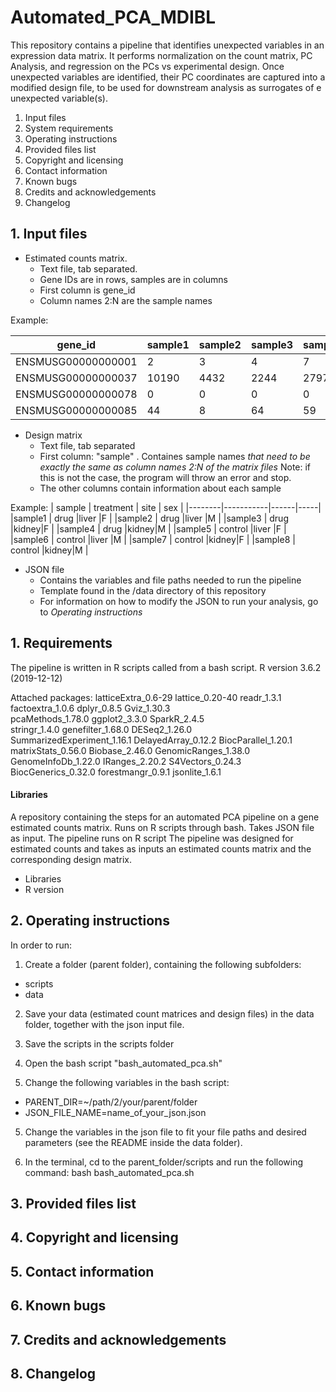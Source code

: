 # Automated_PCA_MDIBL
This repository contains a pipeline that identifies unexpected variables in an expression data matrix. It performs normalization on the count matrix, PC Analysis, and regression on the PCs vs experimental design. Once unexpected variables are identified, their PC coordinates are captured into a modified design file, to be used for downstream analysis as surrogates of e unexpected variable(s).


1. Input files
1. System requirements
2. Operating instructions
3. Provided files list
4. Copyright and licensing 
5. Contact information
6. Known bugs
7. Credits and acknowledgements
8. Changelog


## 1. Input files
- Estimated counts matrix.
  - Text file, tab separated.
  - Gene IDs are in rows, samples are in columns
  - First column is gene_id
  - Column names 2:N are the sample names

Example:

| gene_id	| sample1	| sample2	| sample3	| sample4	| sample5	| sample6	| sample7	| sample8 |
|---------|---------|---------|---------|---------|---------|---------|---------|---------|
|ENSMUSG00000000001	| 2 | 3 |	4	| 7	| 3	| 5	| 1	| 3 |
|ENSMUSG00000000037	| 10190 | 4432 | 2244 |	2797 | 2540	| 15565	| 4369	| 12606 |
|ENSMUSG00000000078	| 0	| 0	| 0	| 0	| 0	| 0	| 0	| 0 |
|ENSMUSG00000000085	| 44	| 8	| 64	| 59	| 18	| 32	| 37	| 7 |

- Design matrix
  - Text file, tab separated
  - First column: "sample" . Containes sample names *that need to be exactly the same as column names 2:N of the matrix files*
    Note: if this is not the case, the program will throw an error and stop.
  - The other columns contain information about each sample
  
 Example:
 | sample | treatment | site | sex |
 |--------|-----------|------|-----|
 |sample1 | drug      |liver |F    |
 |sample2 | drug      |liver |M    |
 |sample3 | drug      |kidney|F    |
 |sample4 | drug      |kidney|M    |
 |sample5 | control   |liver |F    |
 |sample6 | control   |liver |M    |
 |sample7 | control   |kidney|F    |
 |sample8 | control   |kidney|M    |

- JSON file
  - Contains the variables and file paths needed to run the pipeline
  - Template found in the /data directory of this repository
  - For information on how to modify the JSON to run your analysis, go to *Operating instructions*


## 1. Requirements
The pipeline is written in R scripts called from a bash script.
R version 3.6.2 (2019-12-12)

Attached packages:
latticeExtra_0.6-29         lattice_0.20-40             readr_1.3.1                
factoextra_1.0.6            dplyr_0.8.5                 Gviz_1.30.3                
pcaMethods_1.78.0           ggplot2_3.3.0               SparkR_2.4.5               
stringr_1.4.0               genefilter_1.68.0           DESeq2_1.26.0              
SummarizedExperiment_1.16.1 DelayedArray_0.12.2         BiocParallel_1.20.1        
matrixStats_0.56.0          Biobase_2.46.0              GenomicRanges_1.38.0       
GenomeInfoDb_1.22.0         IRanges_2.20.2              S4Vectors_0.24.3           
BiocGenerics_0.32.0         forestmangr_0.9.1           jsonlite_1.6.1   


#### Libraries


A repository containing the steps for an automated PCA pipeline on a gene estimated counts matrix. Runs on R scripts through bash. Takes JSON file as input.
The pipeline runs on R script
The pipeline was designed for estimated counts and takes as inputs an estimated counts matrix and the corresponding design matrix.

- Libraries
- R version

## 2. Operating instructions

In order to run:

1. Create a folder (parent folder), containing the following subfolders:
- scripts
- data

2. Save your data (estimated count matrices and design files) in the data folder, together with the json input file.

3. Save the scripts in the scripts folder

4. Open the bash script "bash_automated_pca.sh"

5. Change the following variables in the bash script:
  - PARENT_DIR=~/path/2/your/parent/folder
  - JSON_FILE_NAME=name_of_your_json.json
  
 5. Change the variables in the json file to fit your file paths and desired parameters (see the README  inside the data folder).
  
 6. In the terminal, cd to the parent_folder/scripts and run the following command:
 bash bash_automated_pca.sh
 
## 3. Provided files list
## 4. Copyright and licensing 
## 5. Contact information
## 6. Known bugs
## 7. Credits and acknowledgements
## 8. Changelog
